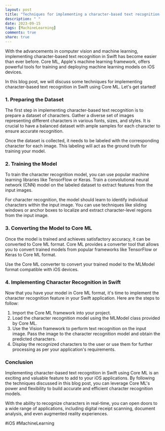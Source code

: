 ```yaml
---
layout: post
title: "Techniques for implementing a character-based text recognition feature in Swift using Core ML"
description: " "
date: 2023-09-15
tags: [MachineLearning]
comments: true
share: true
---
```


With the advancements in computer vision and machine learning, implementing character-based text recognition in Swift has become easier than ever before. Core ML, Apple's machine learning framework, offers powerful tools for training and deploying machine learning models on iOS devices.

In this blog post, we will discuss some techniques for implementing character-based text recognition in Swift using Core ML. Let's get started!

### 1. Preparing the Dataset

The first step in implementing character-based text recognition is to prepare a dataset of characters. Gather a diverse set of images representing different characters in various fonts, sizes, and styles. It is crucial to have a balanced dataset with ample samples for each character to ensure accurate recognition.

Once the dataset is collected, it needs to be labeled with the corresponding character for each image. This labeling will act as the ground truth for training your model.

### 2. Training the Model

To train the character recognition model, you can use popular machine learning libraries like TensorFlow or Keras. Train a convolutional neural network (CNN) model on the labeled dataset to extract features from the input images.

For character recognition, the model should learn to identify individual characters within the input image. You can use techniques like sliding windows or anchor boxes to localize and extract character-level regions from the input image.

### 3. Converting the Model to Core ML

Once the model is trained and achieves satisfactory accuracy, it can be converted to Core ML format. Core ML provides a converter tool that allows you to convert trained models from popular frameworks like TensorFlow or Keras to Core ML format.

Use the Core ML converter to convert your trained model to the MLModel format compatible with iOS devices.

### 4. Implementing Character Recognition in Swift

Now that you have your model in Core ML format, it's time to implement the character recognition feature in your Swift application. Here are the steps to follow:

1. Import the Core ML framework into your project.
2. Load the character recognition model using the MLModel class provided by Core ML.
3. Use the Vision framework to perform text recognition on the input image. Pass the image to the character recognition model and obtain the predicted characters.
4. Display the recognized characters to the user or use them for further processing as per your application's requirements.

### Conclusion

Implementing character-based text recognition in Swift using Core ML is an exciting and valuable feature to add to your iOS applications. By following the techniques discussed in this blog post, you can leverage Core ML's power and flexibility to build accurate and efficient character recognition models.

With the ability to recognize characters in real-time, you can open doors to a wide range of applications, including digital receipt scanning, document analysis, and even augmented reality experiences.

#iOS #MachineLearning